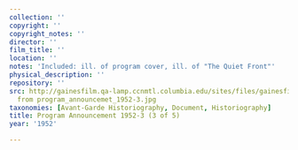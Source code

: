 ```yaml
---
collection: ''
copyright: ''
copyright_notes: ''
director: ''
film_title: ''
location: ''
notes: 'Included: ill. of program cover, ill. of "The Quiet Front"'
physical_description: ''
repository: ''
src: http://gainesfilm.qa-lamp.ccnmtl.columbia.edu/sites/files/gainesfilm/images/Pages
  from program_announcemet_1952-3.jpg
taxonomies: [Avant-Garde Historiography, Document, Historiography]
title: Program Announcement 1952-3 (3 of 5)
year: '1952'

---
```

